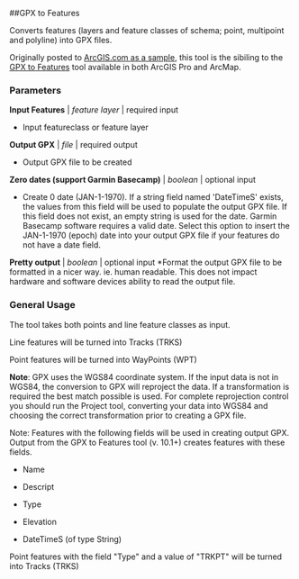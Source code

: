 ##GPX to Features

Converts features (layers and feature classes of schema; point, multipoint and polyline) into GPX files.

Originally posted to [ArcGIS.com as a sample](http://www.arcgis.com/home/item.html?id=067d6ab392b24497b8466eb8447ea7eb), this tool is the sibiling to the [GPX to Features](https://pro.arcgis.com/en/pro-app/tool-reference/conversion/gpx-to-features.htm) tool available in both ArcGIS Pro and ArcMap.

### Parameters

**Input Features** | *feature layer* | required input
* Input featureclass or feature layer

**Output GPX** | *file* | required output
* Output GPX file to be created

**Zero dates (support Garmin Basecamp)** | *boolean* | optional input
* Create 0 date (JAN-1-1970). If a string field named 'DateTimeS' exists, the values from this field will be used to populate the output GPX file. If this field does not exist, an empty string is used for the date. Garmin Basecamp software requires a valid date. Select this option to insert the JAN-1-1970 (epoch) date into your output GPX file if your features do not have a date field.

**Pretty output** |  *boolean* | optional input
*Format the output GPX file to be formatted in a nicer way. ie. human readable. This does not impact hardware and software devices ability to read the output file.

### General Usage

The tool takes both points and line feature classes as input.

Line features will be turned into Tracks (TRKS)

Point features will be turned into WayPoints (WPT)

**Note**: GPX uses the WGS84 coordinate system. If the input data is not in WGS84, the conversion to GPX will reproject the data. If a transformation is required the best match possible is used. For complete reprojection control you should run the Project tool, converting your data into WGS84 and choosing the correct transformation prior to creating a GPX file.

Note: Features with the following fields will be used in creating output GPX. Output from the GPX to Features tool (v. 10.1+) creates features with these fields. 

* Name

* Descript

* Type

* Elevation

* DateTimeS (of type String)

Point features with the field "Type" and a value of "TRKPT" will be turned into Tracks (TRKS)



